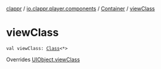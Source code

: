 [clappr](../../index.md) / [io.clappr.player.components](../index.md) / [Container](index.md) / [viewClass](.)

# viewClass

`val viewClass: `[`Class`](https://developer.android.com/reference/java/lang/Class.html)`<*>`

Overrides [UIObject.viewClass](../../io.clappr.player.base/-u-i-object/view-class.md)

